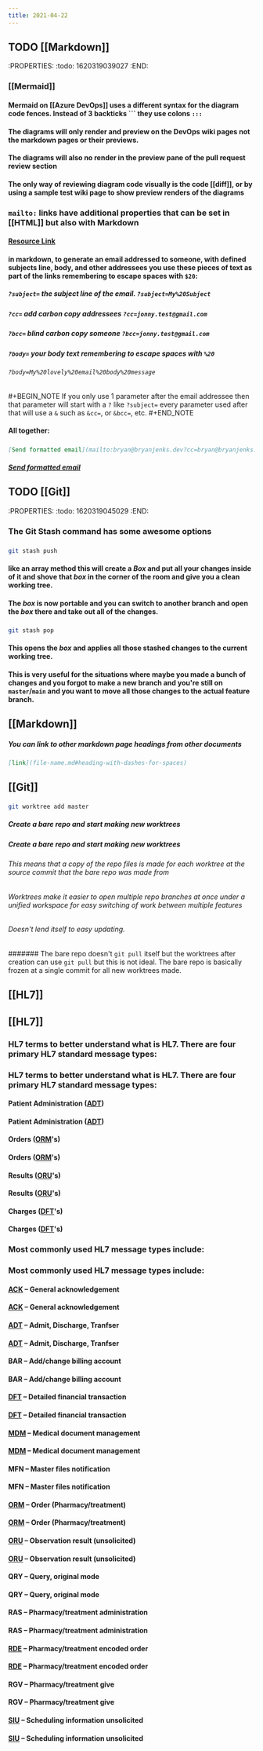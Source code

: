 ```yaml
---
title: 2021-04-22
---
```


## TODO [[Markdown]] 
:PROPERTIES:
:todo: 1620319039027
:END:
### [[Mermaid]]
#### Mermaid on [[Azure DevOps]] uses a different syntax for the diagram code fences. Instead of 3 backticks \`\`\`  they use colons `:::`
#### The diagrams will only render and preview on the DevOps wiki pages not the markdown pages or their previews.
#### The diagrams will also no render in the preview pane of the pull request review section
#### The only way of reviewing diagram code visually is the code [[diff]], or by using a sample test wiki page to show preview renders of the diagrams
### `mailto:` links have additional properties that can be set in [[HTML]] but also with Markdown
#### [Resource Link](https://css-tricks.com/snippets/html/mailto-links/)
#### in markdown, to generate an email addressed to someone, with defined subjects line, body, and other addressees you use these pieces of text as part of the links remembering to escape spaces with `$20`:
##### `?subject=` the subject line of the email. `?subject=My%20Subject`
##### `?cc=` add carbon copy addressees `?cc=jonny.test@gmail.com`
##### `?bcc=` blind carbon copy someone `?bcc=jonny.test@gmail.com`
##### `?body=` your body text remembering to escape spaces with `%20`
###### `?body=My%20lovely%20email%20body%20message`
##### 
#+BEGIN_NOTE
If you only use 1 parameter after the email addressee then that parameter will start with a `?` like `?subject=` every parameter used after that will use a `&` such as `&cc=`, or `&bcc=`, etc.
#+END_NOTE
#### All together:
##### 
```markdown
[Send formatted email](mailto:bryan@bryanjenks.dev?cc=bryan@bryanjenks.dev&bcc=bryan@bryanjenks.dev&subject=My%20Subject%20Line&body=My%20lovely%20email%20body%20message)
```
##### [Send formatted email](mailto:bryan@bryanjenks.dev?cc=bryan@bryanjenks.dev&bcc=bryan@bryanjenks.dev&subject=My%20Subject%20Line&body=My%20lovely%20email%20body%20message)
## TODO [[Git]] 
:PROPERTIES:
:todo: 1620319045029
:END:
### The Git Stash command has some awesome options
###
```bash
git stash push 
```
#### like an array method this will create a _Box_ and put all your changes inside of it and shove that _box_ in the corner of the room and give you a clean working tree.
#### The _box_ is now portable and you can switch to another branch and open the _box_ there and take out all of the changes.
###
```bash
git stash pop
```
#### This opens the _box_ and applies all those stashed changes to the current working tree.
#### This is very useful for the situations where maybe you made a bunch of changes and you forgot to make a new branch and you're still on `master`/`main` and you want to move all those changes to the actual feature branch.
## [[Markdown]]
##### You can link to other markdown page headings from other documents
#### 
```markdown
[link](file-name.md#heading-with-dashes-for-spaces)
```
## [[Git]]
#### 
```bash
git worktree add master
```
##### Create a bare repo and start making new worktrees
##### Create a bare repo and start making new worktrees
###### This means that a copy of the repo files is made for each worktree at the source commit that the bare repo was made from
###### Worktrees make it easier to open multiple repo branches at once under a unified workspace for easy switching of work between multiple features
###### Doesn't lend itself to easy updating.
####### The bare repo doesn't `git pull` itself but the worktrees after creation can use `git pull` but this is not ideal. The bare repo is basically frozen at a single commit for all new worktrees made.
## [[HL7]]
## [[HL7]]
### HL7 terms to better understand what is HL7. There are four primary HL7 standard message types:
### HL7 terms to better understand what is HL7. There are four primary HL7 standard message types:
#### Patient Administration ([ADT](http://www.corepointhealth.com/resource-center/hl7-resources/hl7-adt))
#### Patient Administration ([ADT](http://www.corepointhealth.com/resource-center/hl7-resources/hl7-adt))
#### Orders ([ORM](http://www.corepointhealth.com/resource-center/hl7-resources/hl7-orm-message)'s)
#### Orders ([ORM](http://www.corepointhealth.com/resource-center/hl7-resources/hl7-orm-message)'s)
#### Results ([ORU](http://www.corepointhealth.com/resource-center/hl7-resources/hl7-oru-message)'s)
#### Results ([ORU](http://www.corepointhealth.com/resource-center/hl7-resources/hl7-oru-message)'s)
#### Charges ([DFT](http://www.corepointhealth.com/resource-center/hl7-resources/hl7-dft-detail-financial-transaction)'s)
#### Charges ([DFT](http://www.corepointhealth.com/resource-center/hl7-resources/hl7-dft-detail-financial-transaction)'s)
### Most commonly used HL7 message types include:
### Most commonly used HL7 message types include:
#### [ACK](https://corepointhealth.com/resource-center/hl7-resources/hl7-acknowledgement-ack) – General acknowledgement
#### [ACK](https://corepointhealth.com/resource-center/hl7-resources/hl7-acknowledgement-ack) – General acknowledgement
#### [ADT](https://corepointhealth.com/resource-center/hl7-resources/hl7-adt) – Admit, Discharge, Tranfser
#### [ADT](https://corepointhealth.com/resource-center/hl7-resources/hl7-adt) – Admit, Discharge, Tranfser
#### BAR – Add/change billing account
#### BAR – Add/change billing account
#### [DFT](https://corepointhealth.com/resource-center/hl7-resources/hl7-dft-detail-financial-transaction) – Detailed financial transaction
#### [DFT](https://corepointhealth.com/resource-center/hl7-resources/hl7-dft-detail-financial-transaction) – Detailed financial transaction
#### [MDM](https://corepointhealth.com/resource-center/hl7-resources/hl7-mdm-message) – Medical document management
#### [MDM](https://corepointhealth.com/resource-center/hl7-resources/hl7-mdm-message) – Medical document management
#### MFN – Master files notification
#### MFN – Master files notification
#### [ORM](https://corepointhealth.com/resource-center/hl7-resources/hl7-orm-message) – Order (Pharmacy/treatment)
#### [ORM](https://corepointhealth.com/resource-center/hl7-resources/hl7-orm-message) – Order (Pharmacy/treatment)
#### [ORU](https://corepointhealth.com/resource-center/hl7-resources/hl7-oru-message) – Observation result (unsolicited)
#### [ORU](https://corepointhealth.com/resource-center/hl7-resources/hl7-oru-message) – Observation result (unsolicited)
#### QRY – Query, original mode
#### QRY – Query, original mode
#### RAS – Pharmacy/treatment administration
#### RAS – Pharmacy/treatment administration
#### [RDE](https://corepointhealth.com/resource-center/hl7-resources/hl7-rde-message-pharmacy) – Pharmacy/treatment encoded order
#### [RDE](https://corepointhealth.com/resource-center/hl7-resources/hl7-rde-message-pharmacy) – Pharmacy/treatment encoded order
#### RGV – Pharmacy/treatment give
#### RGV – Pharmacy/treatment give
#### [SIU](https://corepointhealth.com/resource-center/hl7-resources/hl7-siu-message) – Scheduling information unsolicited
#### [SIU](https://corepointhealth.com/resource-center/hl7-resources/hl7-siu-message) – Scheduling information unsolicited
